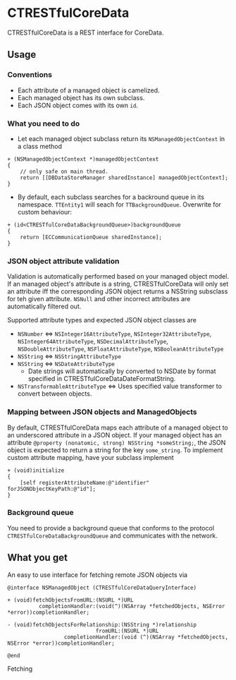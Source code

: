 # CTRESTfulCoreData

CTRESTfulCoreData is a REST interface for CoreData.

## Usage

### Conventions

* Each attribute of a managed object is camelized.
* Each managed object has its own subclass.
* Each JSON object comes with its own `id`.

### What you need to do

* Let each managed object subclass return its `NSManagedObjectContext` in a class method

```objc
+ (NSManagedObjectContext *)managedObjectContext
{
    // only safe on main thread.
    return [[DBDataStoreManager sharedInstance] managedObjectContext];
}
```

* By default, each subclass searches for a backround queue in its namespace. `TTEntity1` will seach for `TTBackgroundQueue`. Overwrite for custom behaviour:

```objc
+ (id<CTRESTfulCoreDataBackgroundQueue>)backgroundQueue
{
    return [ECCommunicationQueue sharedInstance];
}
```

### JSON object attribute validation

Validation is automatically performed based on your managed object model. If an managed object's attribute is a string, CTRESTfulCoreData will only set an attribute iff the corresponding JSON object returns a NSString subsclass for teh given attribute. `NSNull` and other incorrect attributes are automatically filtered out.

Supported attribute types and expected JSON object classes are

* `NSNumber` <=> `NSInteger16AttributeType`, `NSInteger32AttributeType`, `NSInteger64AttributeType`, `NSDecimalAttributeType`, `NSDoubleAttributeType`, `NSFloatAttributeType`, `NSBooleanAttributeType`
* `NSString` <=> `NSStringAttributeType`
* `NSString` <=> `NSDateAttributeType`
  *  Date strings will automatically by converted to NSDate by format specified in CTRESTfulCoreDataDateFormatString.
* `NSTransformableAttributeType` <=> Uses specified value transformer to convert between objects.

### Mapping between JSON objects and ManagedObjects

By default, CTRESTfulCoreData maps each attribute of a managed object to an underscored attribute in a JSON object. If your managed object has an attribute `@property (nonatomic, strong) NSString *someString;`, the JSON object is expected to return a string for the key `some_string`. To implement custom attribute mapping, have your subclass implement

```objc
+ (void)initialize
{
    [self registerAttributeName:@"identifier" forJSONObjectKeyPath:@"id"];
}
```

### Background queue

You need to provide a background queue that conforms to the protocol `CTRESTfulCoreDataBackgroundQueue` and communicates with the network.

## What you get

An easy to use interface for fetching remote JSON objects via

```objc
@interface NSManagedObject (CTRESTfulCoreDataQueryInterface)

+ (void)fetchObjectsFromURL:(NSURL *)URL
          completionHandler:(void(^)(NSArray *fetchedObjects, NSError *error))completionHandler;

- (void)fetchObjectsForRelationship:(NSString *)relationship
                            fromURL:(NSURL *)URL
                  completionHandler:(void (^)(NSArray *fetchedObjects, NSError *error))completionHandler;

@end
```

Fetching 
